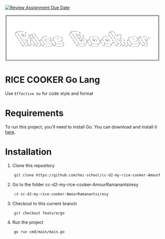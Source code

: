 [![Review Assignment Due Date](https://classroom.github.com/assets/deadline-readme-button-24ddc0f5d75046c5622901739e7c5dd533143b0c8e959d652212380cedb1ea36.svg)](https://classroom.github.com/a/PHq8Kfj_)

<img src="assets/rice-cooker-logo.png" />

# RICE COOKER Go Lang

Use `Effective Go` for code style and format

# Requirements

To run this project, you'll need to install Go. You can download and install it [here](https://go.dev/doc/install).

# Installation

1. Clone this repository

```sh
    git clone https://github.com/hei-school/cc-d2-my-rice-cooker-AmourRamanantsiresy.git
```

2. Go to the folder cc-d2-my-rice-cooker-AmourRamanantsiresy

```sh
    cd cc-d2-my-rice-cooker-AmourRamanantsiresy
```

3. Checkout to this current branch

```sh
    git checkout feature/go
```

4. Run the project

```sh
    go run cmd/main/main.go
```
